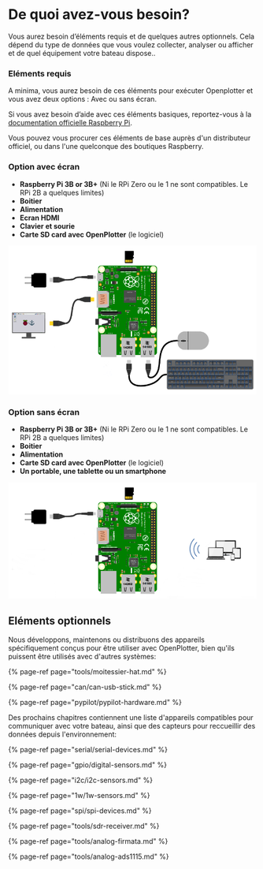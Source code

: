 # De quoi avez-vous besoin?

Vous aurez besoin d’éléments requis et de quelques autres optionnels. Cela dépend du type de données que vous voulez collecter, analyser ou afficher et de quel équipement votre bateau dispose..

### Eléments requis

A minima, vous aurez besoin de ces éléments pour exécuter Openplotter et vous avez deux options : Avec ou sans écran.

Si vous avez besoin d’aide avec ces éléments basiques, reportez-vous à la [documentation officielle Raspberry Pi](https://www.raspberrypi.org/learning/hardware-guide).

Vous pouvez vous procurer ces éléments de base auprès d'un distributeur officiel, ou dans l'une quelconque des boutiques Raspberry.

### Option avec écran

* **Raspberry Pi 3B or 3B+** \(Ni le RPi Zero ou le 1 ne sont compatibles. Le RPi 2B a quelques limites\)
* **Boitier**
* **Alimentation**
* **Ecran HDMI**
* **Clavier et sourie**
* **Carte SD card avec OpenPlotter** \(le logiciel\)

![](.gitbook/assets/start.png)

### Option sans écran

* **Raspberry Pi 3B or 3B+** \(Ni le RPi Zero ou le 1 ne sont compatibles. Le RPi 2B a quelques limites\)
* **Boitier**
* **Alimentation**
* **Carte SD card avec OpenPlotter** \(le logiciel\)
* **Un portable, une tablette ou un smartphone**



![](.gitbook/assets/start2.png)

## Eléments optionnels 

Nous développons, maintenons ou distribuons des appareils spécifiquement conçus pour être utiliser avec OpenPlotter, bien qu'ils puissent être utilisés avec d'autres systèmes:

{% page-ref page="tools/moitessier-hat.md" %}

{% page-ref page="can/can-usb-stick.md" %}

{% page-ref page="pypilot/pypilot-hardware.md" %}

Des prochains chapitres contiennent une liste d'appareils compatibles pour communiquer avec votre bateau, ainsi que des capteurs pour reccueillir des données depuis l'environnement:

{% page-ref page="serial/serial-devices.md" %}

{% page-ref page="gpio/digital-sensors.md" %}

{% page-ref page="i2c/i2c-sensors.md" %}

{% page-ref page="1w/1w-sensors.md" %}

{% page-ref page="spi/spi-devices.md" %}

{% page-ref page="tools/sdr-receiver.md" %}

{% page-ref page="tools/analog-firmata.md" %}

{% page-ref page="tools/analog-ads1115.md" %}

